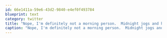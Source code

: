 ```yaml
---
id: 66e1411a-59e6-43d2-9840-e4ef0f493784
blueprint: text
category: twitter
title: "Nope, I'm definitely not a morning person.  Midnight jogs and house/work projects at 3am are more my style."
caption: "Nope, I'm definitely not a morning person.  Midnight jogs and house/work projects at 3am are more my style."
---
```

